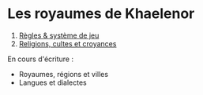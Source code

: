 # Les royaumes de Khaelenor

1. [Règles & système de jeu](https://github.com/poulednd/public/blob/master/regles-et-systeme-de-jeu.md)
2. [Religions, cultes et croyances](https://github.com/poulednd/public/blob/master/religions-cultes-et-croyances.md)

En cours d'écriture :

- Royaumes, régions et villes
- Langues et dialectes